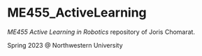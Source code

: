 # ME455_ActiveLearning

*ME455 Active Learning in Robotics* repository of Joris Chomarat.

Spring 2023 @ Northwestern University
 
